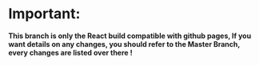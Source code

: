 # Important:
**This branch is only the React build compatible with github pages, If you want details on any changes, you should refer to the Master Branch, every changes are listed over there !**
